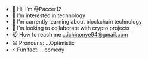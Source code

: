 - 👋 Hi, I’m @Paccer12
- 👀 I’m interested in technology 
- 🌱 I’m currently learning about blockchain technology 
- 💞️ I’m looking to collaborate with crypto projects
- 📫 How to reach me ...ichinonye94@gmail.com 
- 😄 Pronouns: ...Optimistic 
- ⚡ Fun fact: ...comedy

<!---
Paccer12/Paccer12 is a ✨ special ✨ repository because its `README.md` (this file) appears on your GitHub profile.
You can click the Preview link to take a look at your changes.
--->
